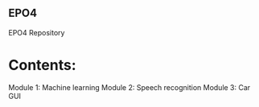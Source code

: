 ## EPO4

EPO4 Repository

# Contents:
Module 1: Machine learning
Module 2: Speech recognition
Module 3: Car GUI
